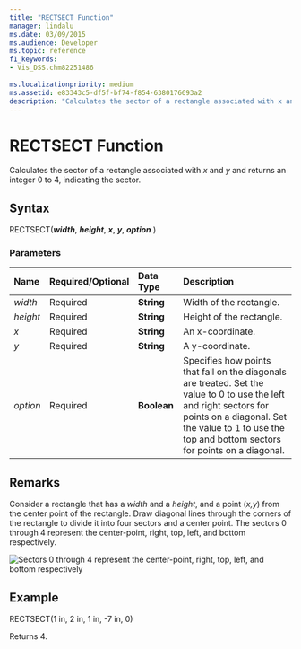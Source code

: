 ```yaml
---
title: "RECTSECT Function" 
manager: lindalu
ms.date: 03/09/2015
ms.audience: Developer
ms.topic: reference
f1_keywords:
- Vis_DSS.chm82251486
 
ms.localizationpriority: medium
ms.assetid: e83343c5-df5f-bf74-f854-6380176693a2
description: "Calculates the sector of a rectangle associated with x and y and returns an integer 0 to 4, indicating the sector."
---
```


# RECTSECT Function

Calculates the sector of a rectangle associated with  *x*  and  *y*  and returns an integer 0 to 4, indicating the sector.
  
## Syntax

RECTSECT(***width***, ***height***, ***x***, ***y***, ***option*** )
  
### Parameters

|**Name**|**Required/Optional**|**Data Type**|**Description**|
|:-----|:-----|:-----|:-----|
| *width* <br/> |Required  <br/> |**String** <br/> |Width of the rectangle. |
| *height* <br/> |Required  <br/> |**String** <br/> |Height of the rectangle. |
| *x* <br/> |Required  <br/> |**String** <br/> |An x-coordinate. |
| *y* <br/> |Required  <br/> |**String** <br/> |A y-coordinate. |
| *option* <br/> |Required  <br/> |**Boolean** <br/> |Specifies how points that fall on the diagonals are treated. Set the value to 0 to use the left and right sectors for points on a diagonal. Set the value to 1 to use the top and bottom sectors for points on a diagonal. |

## Remarks

Consider a rectangle that has a *width* and a *height*, and a point (*x,y*) from the center point of the rectangle. Draw diagonal lines through the corners of the rectangle to divide it into four sectors and a center point. The sectors 0 through 4 represent the center-point, right, top, left, and bottom respectively.
  
![Sectors 0 through 4 represent the center-point, right, top, left, and bottom respectively](media/ShpSheetRef_CA_03_ZA07645862.gif)
  
## Example

RECTSECT(1 in, 2 in, 1 in, -7 in, 0)
  
Returns 4.
  